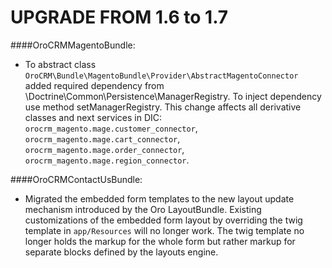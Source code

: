 UPGRADE FROM 1.6 to 1.7
=======================

####OroCRMMagentoBundle:
- To abstract class `OroCRM\Bundle\MagentoBundle\Provider\AbstractMagentoConnector` added required dependency from \Doctrine\Common\Persistence\ManagerRegistry. 
To inject dependency use method setManagerRegistry. This change affects all derivative classes and next services in DIC: `orocrm_magento.mage.customer_connector`, `orocrm_magento.mage.cart_connector`, `orocrm_magento.mage.order_connector`, `orocrm_magento.mage.region_connector`.

####OroCRMContactUsBundle:
- Migrated the embedded form templates to the new layout update mechanism introduced by the Oro LayoutBundle.
Existing customizations of the embedded form layout by overriding the twig template in `app/Resources` will no longer work.
The twig template no longer holds the markup for the whole form but rather markup for separate blocks defined by the layouts engine.
